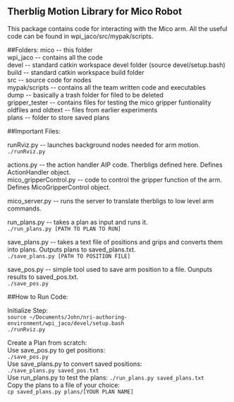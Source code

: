 ## Therblig Motion Library for Mico Robot 

This package contains code for interacting with the Mico arm. All the useful code can be found in wpi_jaco/src/mypak/scripts.<br />


##Folders:
mico -- this folder <br />
wpi_jaco -- contains all the code<br />
devel -- standard catkin workspace devel folder (source devel/setup.bash)<br />
build -- standard catkin workspace build folder<br />
src -- source code for nodes <br />
mypak/scripts -- contains all the team written code and executables<br />
dump -- basically a trash folder for filed to be deleted<br />
gripper_tester -- contains files for testing the mico gripper funtionality<br />
oldfiles and oldtext -- files from earlier experiments <br />
plans -- folder to store saved plans<br />

##Important Files:

runRviz.py -- launches background nodes needed for arm motion.<br />
`./runRviz.py`

actions.py -- the action handler AIP code. Therbligs defined here. Defines ActionHandler object.<br />
mico_gripperControl.py -- code to control the gripper function of the arm. Defines MicoGripperControl object.<br />

mico_server.py -- runs the server to translate therbligs to low level arm commands.<br />

run_plans.py -- takes a plan as input and runs it. <br />
`./run_plans.py [PATH TO PLAN TO RUN]`

save_plans.py -- takes a text file of positions and grips and converts them into plans. Outputs plans to saved_plans.txt.<br />
`./save_plans.py [PATH TO POSITION FILE]`

save_pos.py -- simple tool used to save arm position to a file. Ounputs results to saved_pos.txt.<br />
`./save_pos.py`

##How to Run Code:

Initialize Step:<br />
	`source ~/Documents/John/nri-authoring-environment/wpi_jaco/devel/setup.bash`<br />
	`./runRviz.py`<br />

Create a Plan from scratch:<br />
	Use save_pos.py to get positions:<br />
		`./save_pos.py`<br />
	Use save_plans.py to convert saved positions:<br />
		`./save_plans.py saved_pos.txt`<br />
	Use run_plans.py to test the plans:
		`./run_plans.py saved_plans.txt`<br />
	Copy the plans to a file of your choice:<br />
		`cp saved_plans.py plans/[YOUR PLAN NAME]`



